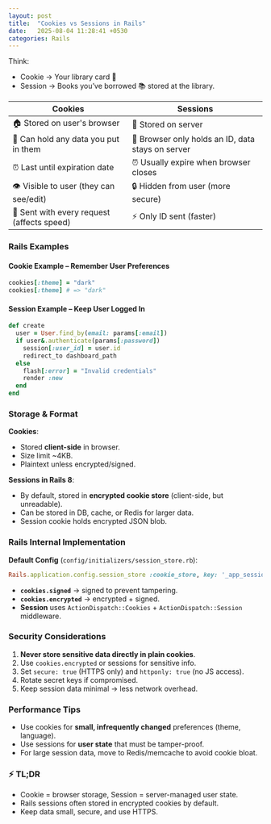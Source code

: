 ```yaml
---
layout: post
title:  "Cookies vs Sessions in Rails"
date:   2025-08-04 11:28:41 +0530
categories: Rails
---
```


Think:
- Cookie → Your library card 📇
- Session → Books you’ve borrowed 📚 stored at the library.

| Cookies | Sessions |
|---------|----------|
| 🏠 Stored on user's browser | 🏢 Stored on server |
| 📝 Can hold any data you put in them | 🔐 Browser only holds an ID, data stays on server |
| ⏰ Last until expiration date | ⏰ Usually expire when browser closes |
| 👁️ Visible to user (they can see/edit) | 🔒 Hidden from user (more secure) |
| 🐌 Sent with every request (affects speed) | ⚡ Only ID sent (faster) |

### Rails Examples

#### Cookie Example – Remember User Preferences
```ruby
cookies[:theme] = "dark"
cookies[:theme] # => "dark"
```

#### Session Example – Keep User Logged In

```ruby
def create
  user = User.find_by(email: params[:email])
  if user&.authenticate(params[:password])
    session[:user_id] = user.id
    redirect_to dashboard_path
  else
    flash[:error] = "Invalid credentials"
    render :new
  end
end
```

### Storage & Format

**Cookies**:

* Stored **client-side** in browser.
* Size limit \~4KB.
* Plaintext unless encrypted/signed.

**Sessions in Rails 8**:

* By default, stored in **encrypted cookie store** (client-side, but unreadable).
* Can be stored in DB, cache, or Redis for larger data.
* Session cookie holds encrypted JSON blob.

### Rails Internal Implementation

**Default Config** (`config/initializers/session_store.rb`):

```ruby
Rails.application.config.session_store :cookie_store, key: '_app_session', secure: true
```

* **`cookies.signed`** → signed to prevent tampering.
* **`cookies.encrypted`** → encrypted + signed.
* **Session** uses `ActionDispatch::Cookies` + `ActionDispatch::Session` middleware.

### Security Considerations

1. **Never store sensitive data directly in plain cookies**.
2. Use `cookies.encrypted` or sessions for sensitive info.
3. Set `secure: true` (HTTPS only) and `httponly: true` (no JS access).
4. Rotate secret keys if compromised.
5. Keep session data minimal → less network overhead.

### Performance Tips

* Use cookies for **small, infrequently changed** preferences (theme, language).
* Use sessions for **user state** that must be tamper-proof.
* For large session data, move to Redis/memcache to avoid cookie bloat.

### ⚡ TL;DR

* Cookie = browser storage, Session = server-managed user state.
* Rails sessions often stored in encrypted cookies by default.
* Keep data small, secure, and use HTTPS.
